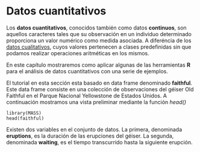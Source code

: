 # Datos cuantitativos

Los __datos cuantitativos__, conocidos también como datos __continuos__, son aquellos caracteres tales que su observación en un individuo determinado proporciona un valor numérico como medida asociada. A diferéncia de los [datos cualitativos](/chapter1/README.md), cuyos valores pertenecen a clases predefinidas sin que podamos realizar operaciones aritméticas en los mismos.

En este capítulo mostraremos como aplicar algunas de las herramientas __R__ para el análisis de datos cuantitativos con una serie de ejemplos.

El tutorial en esta sección esta basado en data frame denominado __faithful__. Este data frame consiste en una colección de observaciones del géiser Old Faithful en el Parque Nacional Yellowstone de Estados Unidos. A continuación mostramos una vista preliminar mediante la función _head()_

```{r}
library(MASS)
head(faithful)

```
Existen dos variables en el conjunto de datos. La primera, denominada __eruptions__, es la duración de las erupciones del géiser. La segunda, denominada __waiting__, es el tiempo transcurrido hasta la siguiente erupción.